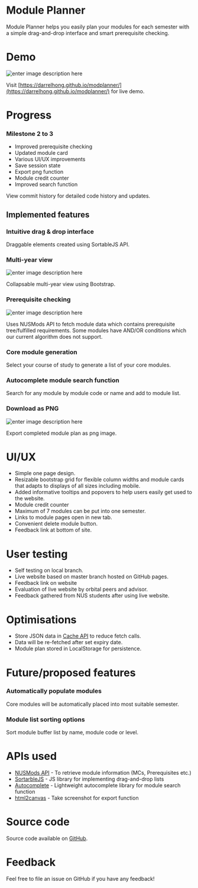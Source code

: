 # Module Planner

Module Planner helps you easily plan your modules for each semester with a simple drag-and-drop interface and smart prerequisite checking. 

# Demo
![enter image description here](https://media.giphy.com/media/MFOrvMpBmbK8ZwE0zy/giphy.gif)

Visit [https://darrelhong.github.io/modplanner/](https://darrelhong.github.io/modplanner/) for live demo.

# Progress
### Milestone 2 to 3
- Improved prerequisite checking
- Updated module card
- Various UI/UX improvements
- Save session state
- Export png function
- Module credit counter
- Improved search function

View commit history for detailed code history and updates.

## Implemented features

### Intuitive drag & drop interface

Draggable elements created using SortableJS API.

### Multi-year view
![enter image description here](https://media.giphy.com/media/cmxx6kOnOA7leOM5uP/giphy.gif)

Collapsable multi-year view using Bootstrap.

### Prerequisite checking
![enter image description here](https://media.giphy.com/media/Qtw042ro3fLaj3pNrg/giphy.gif)

Uses NUSMods API to fetch module data which contains prerequisite tree/fulfilled requirements. Some modules have AND/OR conditions which our current algorithm does not support.

### Core module generation
Select your course of study to generate a list of your core modules.

### Autocomplete module search function
Search for any module by module code or name and add to module list.

### Download as PNG
![enter image description here](https://media.giphy.com/media/fqsTHIG4aWf4oQKCh2/giphy.gif)

Export completed module plan as png image.

# UI/UX
- Simple one page design.
- Resizable bootstrap grid for flexible column widths and module cards that adapts to displays of all sizes including mobile.
- Added informative tooltips and popovers to help users easily get used to the website.
- Module credit counter
- Maximum of 7 modules can be put into one semester.
- Links to module pages open in new tab.
- Convenient delete module button.
- Feedback link at bottom of site.

# User testing
- Self testing on local branch.
- Live website based on master branch hosted on GitHub pages.
- Feedback link on website
- Evaluation of live website by orbital peers and advisor.
- Feedback gathered from NUS students after using live website.

# Optimisations

- Store JSON data in [Cache API](https://developer.mozilla.org/en-US/docs/Web/API/Cache) to reduce fetch calls. 
- Data will be re-fetched after set expiry date.
- Module plan stored in LocalStorage for persistence.

# Future/proposed features

### Automatically populate modules

Core modules will be automatically placed into most suitable semester.

### Module list sorting options

Sort module buffer list by name, module code or level.

# APIs used

- [NUSMods API](https://nusmods.com/api/v2) - To retrieve module information (MCs, Prerequisites etc.)
- [SortarbleJS](https://github.com/SortableJS/Sortable) - JS library for implementing drag-and-drop lists
- [Autocomplete](https://github.com/kraaden/autocomplete) - Lightweight autocomplete library for module search function
- [html2canvas](https://html2canvas.hertzen.com/) - Take screenshot for export function

# Source code

Source code available on [GitHub](https://github.com/darrelhong/modplanner).

# Feedback

Feel free to file an issue on GitHub if you have any feedback!
